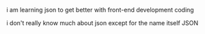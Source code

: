 i am learning json to get better with front-end development coding

i don't really know much about json except for the name itself JSON
